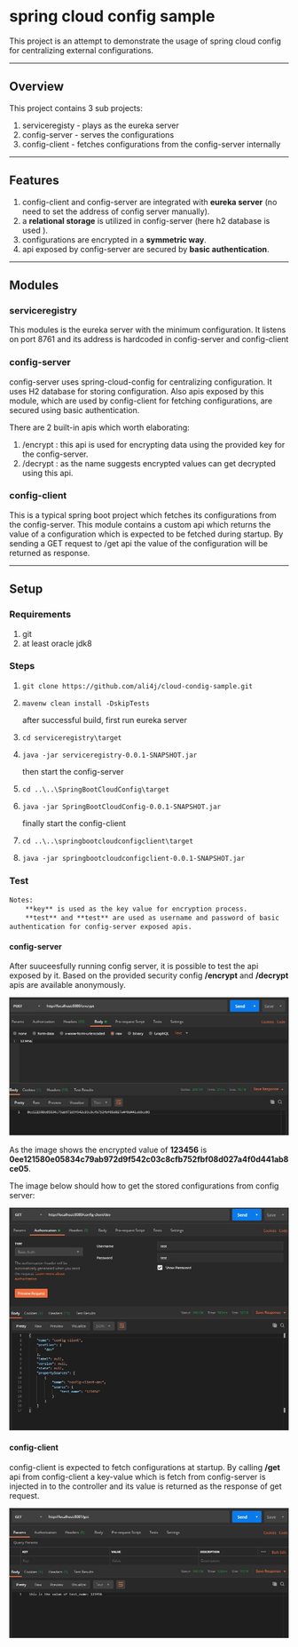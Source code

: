 # spring cloud config sample
This project is an attempt to demonstrate the usage of spring cloud config for centralizing external configurations. 

---

## Overview
This project contains 3 sub projects:

1. serviceregisty - plays as the eureka server
2. config-server - serves the configurations
2. config-client - fetches configurations from the config-server internally

---

## Features
1. config-client and config-server are integrated with **eureka server** (no need to set the address of config server manually).
2. a **relational storage** is utilized in config-server (here h2 database is used ).
3. configurations are encrypted in a **symmetric way**.
4. api exposed by config-server are secured by **basic authentication**.

---

## Modules
### serviceregistry
This modules is the eureka server with the minimum configuration. It listens on port 8761 and its address is hardcoded in config-server and config-client

### config-server
config-server uses spring-cloud-config for centralizing configuration. It uses H2 database for storing configuration.
Also apis exposed by this module, which are used by config-client for fetching configurations, are secured using basic authentication.

There are 2 built-in apis  which worth elaborating:
1. /encrypt : this api is used for encrypting data using the provided key for the config-server.
2. /decrypt : as the name suggests encrypted values can get decrypted using this api.

### config-client
This is a typical spring boot project which fetches its configurations from the config-server. This module contains a custom api which returns the value
of a configuration which is expected to be fetched during startup.
By sending a GET request to /get api the value of the configuration will be returned as response. 
   
---   

## Setup

### Requirements

1. git
2. at least oracle jdk8

### Steps

1. `git clone https://github.com/ali4j/cloud-condig-sample.git`

2. `mavenw clean install -DskipTests`

    after successful build, first run eureka server
    
3. `cd serviceregistry\target`
  
4. `java -jar serviceregistry-0.0.1-SNAPSHOT.jar`

    then start the config-server
    
5. `cd ..\..\SpringBootCloudConfig\target`

6. `java -jar SpringBootCloudConfig-0.0.1-SNAPSHOT.jar`

    finally start the config-client
    
5. `cd ..\..\springbootcloudconfigclient\target`

6. `java -jar springbootcloudconfigclient-0.0.1-SNAPSHOT.jar`    
 
### Test

    Notes:
        **key** is used as the key value for encryption process.
        **test** and **test** are used as username and password of basic authentication for config-server exposed apis.
        
    
#### config-server
After suuceesfully running config server, it is possible to test the api exposed by it. Based on the provided security config
**/encrypt** and **/decrypt** apis are available anonymously.
    
![alt text](encrypt.jpg "encryption")    
    
As the image shows the encrypted value of **123456** is **0ee121580e05834c79ab972d9f542c03c8cfb752fbf08d027a4f0d441ab8ce05**.

The image below should how to get the stored configurations from config server:

![alt text](get-configurations.jpg "get-configurations")

#### config-client
config-client is expected to fetch configurations at startup. By calling **/get** api from config-client a key-value which is fetch from 
config-server is injected in to the controller and its value is returned as the response of get request.

![alt text](config-client.jpg "config-client")
 



[phonepay-card]: http://repository/phonepay/phonepay-card
[gateway-service]: http://repository/phonepay/gateway-service
[finnotech-token-manager]: http://repository/phonepay/finnotech-token-manager
[content-provider-service]: http://repository/phonepay/content-provider-service
[ipg-payment-service]: http://repository/phonepay/ipg-payment-service
[service-registry]: http://repository/phonepay/service-registry
[finnotech]: https://www.finnotech.ir/fa/Service/List/1/banking
[phonepaycard-dashboard]:http://repository/phonepay/phonepaycard-dashboard
[card-app]: http://repository/phonepay/card-app
[eureka-panel]:  https://172.40.1.12:8761
[phonepay-card-api-documents]: http://localhost:8794/swagger-ui.html